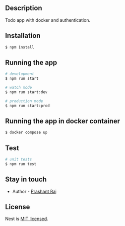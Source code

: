 ## Description

Todo app with docker and authentication.

## Installation

```bash
$ npm install
```

## Running the app

```bash
# development
$ npm run start

# watch mode
$ npm run start:dev

# production mode
$ npm run start:prod
```

## Running the app in docker container

```bash
$ docker compose up
```

## Test

```bash
# unit tests
$ npm run test
```

## Stay in touch

- Author - [Prashant Raj](https://github.com/thdarkarmy)

## License

Nest is [MIT licensed](LICENSE).
